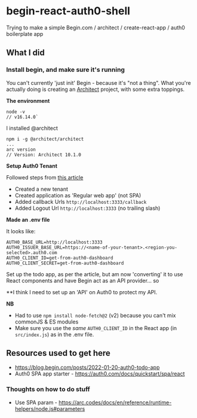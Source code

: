 # begin-react-auth0-shell
Trying to make a simple Begin.com / architect / create-react-app / auth0 boilerplate app


## What I did

### Install begin, and make sure it's running

You can't currently 'just init' Begin - because it's "not a thing". What you're actually doing is creating an [Architect](https://arc.codes) project, with some extra toppings.

**The environment**

```
node -v
// v16.14.0`
```

I installed @architect

```
npm i -g @architect/architect
...
arc version
// Version: Architect 10.1.0

```

**Setup Auth0 Tenant**

Followed steps from [this article](https://blog.begin.com/posts/2022-01-20-auth0-todo-app)

* Created a new tenant
* Created application as 'Regular web app' (not SPA)
* Added callback Urls `http://localhost:3333/callback`
* Added Logout Url `http://localhost:3333` (no trailing slash)

**Made an .env file**

It looks like:

```dotenv
AUTH0_BASE_URL=http://localhost:3333
AUTH0_ISSUER_BASE_URL=https://<name-of-your-tenant>.<region-you-selected>.auth0.com
AUTH0_CLIENT_ID=get-from-auth0-dashboard
AUTH0_CLIENT_SECRET=get-from-auth0-dashboard
```

Set up the todo app, as per the article, but am now 'converting' it to use React components and have Begin act as an API provider... so

**I think I need to set up an 'API' on Auth0 to protect my API.



**NB** 

* Had to use `npm install node-fetch@2` (v2) because you can't mix commonJS & ES modules
* Make sure you use the _same_ `AUTH0_CLIENT_ID` in the React app (in `src/index.js`) as in the .env file.

## Resources used to get here

* https://blog.begin.com/posts/2022-01-20-auth0-todo-app
* Auth0 SPA app starter - https://auth0.com/docs/quickstart/spa/react


### Thoughts on how to do stuff

* Use SPA param - https://arc.codes/docs/en/reference/runtime-helpers/node.js#parameters
